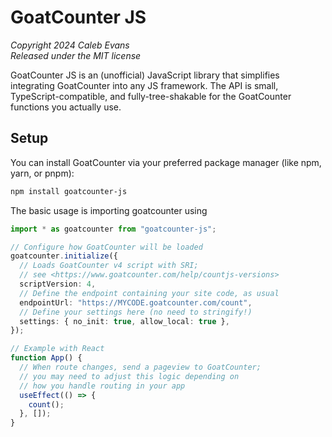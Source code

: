 # GoatCounter JS

_Copyright 2024 Caleb Evans_  
_Released under the MIT license_

GoatCounter JS is an (unofficial) JavaScript library that simplifies integrating GoatCounter into any JS framework. The API is small, TypeScript-compatible, and fully-tree-shakable for the GoatCounter functions you actually use.

## Setup

You can install GoatCounter via your preferred package manager (like npm, yarn,
or pnpm):

```sh
npm install goatcounter-js
```

The basic usage is importing goatcounter using

```ts
import * as goatcounter from "goatcounter-js";

// Configure how GoatCounter will be loaded
goatcounter.initialize({
  // Loads GoatCounter v4 script with SRI;
  // see <https://www.goatcounter.com/help/countjs-versions>
  scriptVersion: 4,
  // Define the endpoint containing your site code, as usual
  endpointUrl: "https://MYCODE.goatcounter.com/count",
  // Define your settings here (no need to stringify!)
  settings: { no_init: true, allow_local: true },
});

// Example with React
function App() {
  // When route changes, send a pageview to GoatCounter;
  // you may need to adjust this logic depending on
  // how you handle routing in your app
  useEffect(() => {
    count();
  }, []);
}
```

